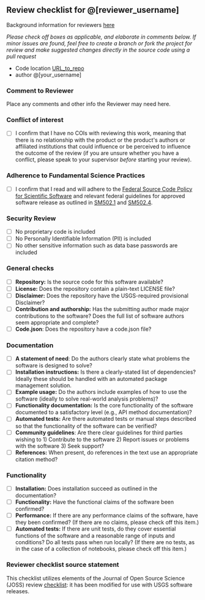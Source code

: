 ## Review checklist for @[reviewer_username]

Background information for reviewers [here](https://www.usgs.gov/products/software/software-management/types-software-review)

*Please check off boxes as applicable, and elaborate in comments below. If minor issues are found, feel free to create a branch or fork the project for review and make suggested changes directly in the source code using a pull request*

- Code location [URL_to_repo](URL_to_repo)
- author @[your_username]

### Comment to Reviewer

Place any comments and other info the Reviewer may need here.

### Conflict of interest

- [ ] I confirm that I have no COIs with reviewing this work, meaning that there is no relationship with the product or the product's authors or affiliated institutions that could influence or be perceived to influence the outcome of the review (if you are unsure whether you have a conflict, please speak to your supervisor _before_ starting your review).

### Adherence to Fundamental Science Practices

- [ ] I confirm that I read and will adhere to the [Federal Source Code Policy for Scientific Software](https://www.usgs.gov/survey-manual/im-osqi-2019-01-review-and-approval-scientific-software-release) and relevant federal guidelines for approved software release as outlined in [SM502.1](https://www.usgs.gov/survey-manual/5021-fundamental-science-practices-foundation-policy#:~:text=Issuance%20Number:%20502.1.%20Subject:%20Fundamental%20Science%20Practices:%20Foundation%20Policy.%20Issuance) and [SM502.4](https://www.usgs.gov/survey-manual/5024-fundamental-science-practices-review-approval-and-release-information-products).

### Security Review

- [ ] No proprietary code is included
- [ ] No Personally Identifiable Information (PII) is included
- [ ] No other sensitive information such as data base passwords are included

### General checks

- [ ] **Repository:** Is the source code for this software available?
- [ ] **License:** Does the repository contain a plain-text LICENSE file?
- [ ] **Disclaimer:** Does the repository have the USGS-required provisional Disclaimer?
- [ ] **Contribution and authorship:** Has the submitting author made major contributions to the software? Does the full list of software authors seem appropriate and complete?
- [ ] **Code.json**: Does the repository have a code.json file?

### Documentation

- [ ] **A statement of need**: Do the authors clearly state what problems the software is designed to solve?
- [ ] **Installation instructions:** Is there a clearly-stated list of dependencies? Ideally these should be handled with an automated package management solution.
- [ ] **Example usage:** Do the authors include examples of how to use the software (ideally to solve real-world analysis problems)?
- [ ] **Functionality documentation:** Is the core functionality of the software documented to a satisfactory level (e.g., API method documentation)?
- [ ] **Automated tests:** Are there automated tests or manual steps described so that the functionality of the software can be verified?
- [ ] **Community guidelines**: Are there clear guidelines for third parties wishing to 1) Contribute to the software 2) Report issues or problems with the software 3) Seek support?
- [ ] **References:** When present, do references in the text use an appropriate citation method?

### Functionality

- [ ] **Installation:** Does installation succeed as outlined in the documentation?
- [ ] **Functionality:** Have the functional claims of the software been confirmed?
- [ ] **Performance:** If there are any performance claims of the software, have they been confirmed? (If there are no claims, please check off this item.)
- [ ] **Automated tests:** If there are unit tests, do they cover essential functions of the software and a reasonable range of inputs and conditions? Do all tests pass when run locally? (If there are no tests, as in the case of a collection of notebooks, please check off this item.)

### Reviewer checklist source statement

This checklist utilizes elements of the Journal of Open Source Science (JOSS) review [checklist](https://joss.readthedocs.io/en/latest/review_checklist.html): it has been modified for use with USGS software releases.
